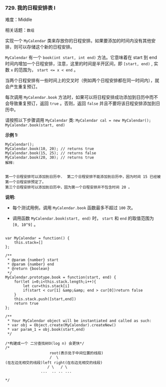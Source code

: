 ### 729. 我的日程安排表 I

难度：Middle

相关话题：`数组`

实现一个  `MyCalendar`  类来存放你的日程安排。如果要添加的时间内没有其他安排，则可以存储这个新的日程安排。



 `MyCalendar`  有一个  `book(int start, int end)` 方法。它意味着在 start 到 end 时间内增加一个日程安排，注意，这里的时间是半开区间，即  `[start, end)` , 实数 `x`  的范围为，  `start <= x < end` 。



当两个日程安排有一些时间上的交叉时（例如两个日程安排都在同一时间内），就会产生重复预订。



每次调用  `MyCalendar.book` 方法时，如果可以将日程安排成功添加到日历中而不会导致重复预订，返回  `true` 。否则，返回  `false` 并且不要将该日程安排添加到日历中。



请按照以下步骤调用  `MyCalendar`  类:  `MyCalendar cal = new MyCalendar();`   `MyCalendar.book(start, end)` 



**示例 1:** 





```
MyCalendar();
MyCalendar.book(10, 20); // returns true
MyCalendar.book(15, 25); // returns false
MyCalendar.book(20, 30); // returns true
解释:

 
第一个日程安排可以添加到日历中.  第二个日程安排不能添加到日历中，因为时间 15 已经被第一个日程安排预定了。
第三个日程安排可以添加到日历中，因为第一个日程安排并不包含时间 20 。

```


**说明:** 




* 每个测试用例，调用 `MyCalendar.book` 函数最多不超过 `100` 次。

* 调用函数 `MyCalendar.book(start, end)` 时， `start`  和 `end`  的取值范围为 `[0, 10^9]` 。






```

var MyCalendar = function() {
    this.stack=[]
};

/** 
 * @param {number} start 
 * @param {number} end
 * @return {boolean}
 */
MyCalendar.prototype.book = function(start, end) {
    for(let i=0;i<this.stack.length;i++){
        let cur=this.stack[i]
        if(start < cur[1] &amp;&amp; end > cur[0])return false
    }
    this.stack.push([start,end])
    return true
};

/** 
 * Your MyCalendar object will be instantiated and called as such:
 * var obj = Object.create(MyCalendar).createNew()
 * var param_1 = obj.book(start,end)
 */

/*构建成一个 二分查找树O(log n) 会更快*/
/*
                    root(表示处于中间位置的线段)
                    /  \
(在左边无相交的线段)left right(在右边无相交的线段)
                   / \   / \
                ...  .. .. ...

*/



```

